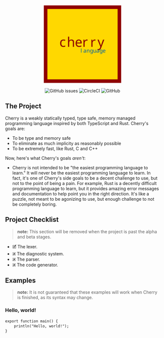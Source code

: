 <p align="center">
    <img src="logo.svg" width="50%" />
</p>

<p align="center">
    <img alt="GitHub issues" src="https://img.shields.io/github/issues/trimorphdev/cherry?style=for-the-badge">
    <img alt="CircleCI" src="https://img.shields.io/circleci/build/github/trimorphdev/cherry/main?style=for-the-badge">
    <img alt="GitHub" src="https://img.shields.io/github/license/trimorphdev/cherry?color=blue&style=for-the-badge">
</p>

## The Project
Cherry is a weakly statically typed, type safe, memory managed programming language inspired by both TypeScript and Rust.  Cherry's goals are:

- To be type and memory safe
- To eliminate as much implicity as reasonably possible
- To be extremely fast, like Rust, C and C++

Now, here's what Cherry's goals *aren't*:

- Cherry is not intended to be "the easiest programming language to learn."  It will never be the easiest programming language to learn.  In fact, it's one of Cherry's side goals to be a decent challenge to use, but not to the point of being a pain.  For example, Rust is a decently difficult programming language to learn, but it provides amazing error messages and documentation to help point you in the right direction.  It's like a puzzle, not meant to be agonizing to use, but enough challenge to not be completely boring.

## Project Checklist
> **note:** This section will be removed when the project is past the alpha and beta stages.
- 🗹 The lexer.
- 🗷 The diagnostic system.
- 🗷 The parser.
- 🗷 The code generator.

## Examples
> **note:** It is not guaranteed that these examples will work when Cherry is finished, as its syntax may change.

### Hello, world!
```cherry
export function main() {
    println("Hello, world!");
}
```